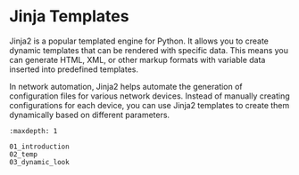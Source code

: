 # Jinja Templates

Jinja2 is a popular templated engine for Python. It allows you to create dynamic templates that can be rendered with specific data. This means you can generate HTML, XML, or other markup formats with variable data inserted into predefined templates.

In network automation, Jinja2 helps automate the generation of configuration files for various network devices. Instead of manually creating configurations for each device, you can use Jinja2 templates to create them dynamically based on different parameters.

```{toctree}
:maxdepth: 1

01_introduction
02_temp
03_dynamic_look
```